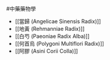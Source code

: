 #中藥藥物學
- [[當歸 (Angelicae Sinensis Radix)]]
- [[地黃 (Rehmanniae Radix)]]
- [[白芍 (Paeoniae Radix Alba)]]
- [[何首烏 (Polygoni Multiflori Radix)]]
- [[阿膠 (Asini Corii Colla)]]